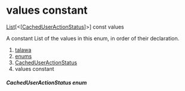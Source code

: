 
<div>

# values constant

</div>


[List](https://api.flutter.dev/flutter/dart-core/List-class.html)[\<[[CachedUserActionStatus](../../enums_enums/CachedUserActionStatus.html)]\>]
const values



A constant List of the values in this enum, in order of their
declaration.







1.  [talawa](../../index.html)
2.  [enums](../../enums_enums/)
3.  [CachedUserActionStatus](../../enums_enums/CachedUserActionStatus.html)
4.  values constant

##### CachedUserActionStatus enum







